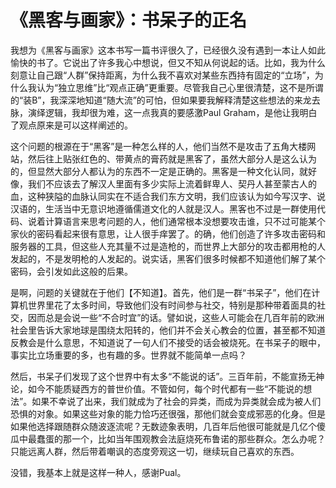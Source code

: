 # 《黑客与画家》：书呆子的正名

我想为《黑客与画家》这本书写一篇书评很久了，已经很久没有遇到一本让人如此愉快的书了。它说出了许多我心中想说，但又不知从何说起的话。比如，我为什么刻意让自己跟“人群”保持距离，为什么我不喜欢对某些东西持有固定的“立场”，为什么我认为“独立思维”比“观点正确”更重要。尽管我自己心里很清楚，这不是所谓的“装B”，我深深地知道“随大流”的可怕，但如果要我解释清楚这些想法的来龙去脉，演绎逻辑，我却很为难，这一点我真的要感激Paul Graham，是他让我明白了观点原来是可以这样阐述的。

这个问题的根源在于“黑客”是一种怎么样的人，他们当然不是攻击了五角大楼网站，然后往上贴张红色的、带黄点的膏药就是黑客了，虽然大部分人是这么认为的，但显然大部分人都认为的东西不一定是正确的。黑客是一种文化认同，就好像，我们不应该去了解汉人里面有多少实际上流着鲜卑人、契丹人甚至蒙古人的血，这种狭隘的血脉认同实在不适合我们东方文明，我们应该认为如今写汉字、说汉语的，生活当中无意识地遵循儒道文化的人就是汉人。黑客也不过是一群使用代码、说着计算语言来思考问题的人，他们通常根本没想要攻击谁，只不过可能某个家伙的密码看起来很有意思，让人很手痒罢了。的确，他们创造了许多攻击密码和服务器的工具，但这些人充其量不过是造枪的，而世界上大部分的攻击都用枪的人发起的，不是发明枪的人发起的。说实话，黑客们很多时候都不知道他们解了某个密码，会引发如此这般的后果。

是啊，问题的关键就在于他们【不知道】。首先，他们是一群“书呆子”，他们在计算机世界里花了太多时间，导致他们没有时间参与社交，特别是那种带着面具的社交，因而总是会说一些“不合时宜”的话。譬如说，这些人可能会在几百年前的欧洲社会里告诉大家地球是围绕太阳转的，他们并不会关心教会的位置，甚至都不知道反教会是什么意思，不知道说了一句人们不接受的话会被烧死。在书呆子的眼中，事实比立场重要的多，也有趣的多。世界就不能简单一点吗？

然后，书呆子们发现了这个世界中有太多“不能说的话”。三百年前，不能宣扬无神论，如今不能质疑西方的普世价值。不管如何，每个时代都有一些“不能说的想法”。如果不幸说了出来，我们就成为了社会的异类，而成为异类就会成为被人们恐惧的对象。如果这些对象的能力恰巧还很强，那他们就会变成邪恶的化身。但是如果他选择跟随群众随波逐流呢？无数迹象表明，几百年后他很可能就是几亿个傻瓜中最蠢蛋的那一个，比如当年围观教会法庭烧死布鲁诺的那些群众。怎么办呢？只能远离人群，然后带着嘲讽的态度旁观这一切，继续玩自己喜欢的东西。

没错，我基本上就是这样一种人，感谢Pual。
